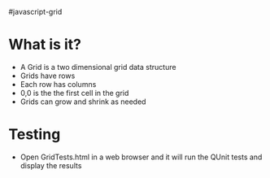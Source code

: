 #javascript-grid

# What is it?
- A Grid is a two dimensional grid data structure
- Grids have rows
- Each row has columns
- 0,0 is the the first cell in the grid
- Grids can grow and shrink as needed

# Testing
- Open GridTests.html in a web browser and it will run the QUnit tests and display the results
